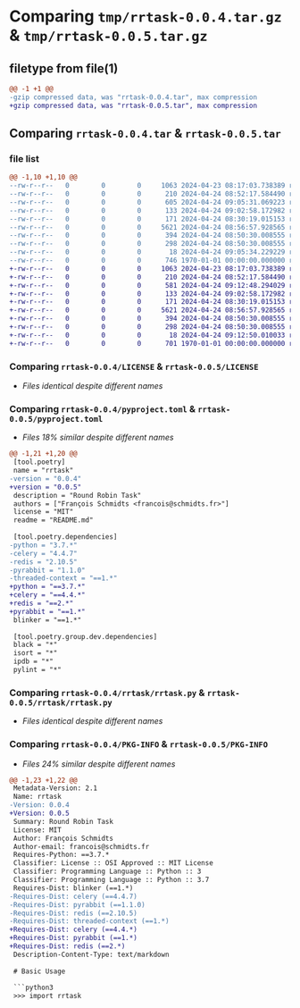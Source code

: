 # Comparing `tmp/rrtask-0.0.4.tar.gz` & `tmp/rrtask-0.0.5.tar.gz`

## filetype from file(1)

```diff
@@ -1 +1 @@
-gzip compressed data, was "rrtask-0.0.4.tar", max compression
+gzip compressed data, was "rrtask-0.0.5.tar", max compression
```

## Comparing `rrtask-0.0.4.tar` & `rrtask-0.0.5.tar`

### file list

```diff
@@ -1,10 +1,10 @@
--rw-r--r--   0        0        0     1063 2024-04-23 08:17:03.738389 rrtask-0.0.4/LICENSE
--rw-r--r--   0        0        0      210 2024-04-24 08:52:17.584490 rrtask-0.0.4/README.md
--rw-r--r--   0        0        0      605 2024-04-24 09:05:31.069223 rrtask-0.0.4/pyproject.toml
--rw-r--r--   0        0        0      133 2024-04-24 09:02:58.172982 rrtask-0.0.4/rrtask/__init__.py
--rw-r--r--   0        0        0      171 2024-04-24 08:30:19.015153 rrtask-0.0.4/rrtask/enums.py
--rw-r--r--   0        0        0     5621 2024-04-24 08:56:57.928565 rrtask-0.0.4/rrtask/rrtask.py
--rw-r--r--   0        0        0      394 2024-04-24 08:50:30.008555 rrtask-0.0.4/rrtask/signals.py
--rw-r--r--   0        0        0      298 2024-04-24 08:50:30.008555 rrtask-0.0.4/rrtask/utils.py
--rw-r--r--   0        0        0       18 2024-04-24 09:05:34.229229 rrtask-0.0.4/rrtask/version.py
--rw-r--r--   0        0        0      746 1970-01-01 00:00:00.000000 rrtask-0.0.4/PKG-INFO
+-rw-r--r--   0        0        0     1063 2024-04-23 08:17:03.738389 rrtask-0.0.5/LICENSE
+-rw-r--r--   0        0        0      210 2024-04-24 08:52:17.584490 rrtask-0.0.5/README.md
+-rw-r--r--   0        0        0      581 2024-04-24 09:12:48.294029 rrtask-0.0.5/pyproject.toml
+-rw-r--r--   0        0        0      133 2024-04-24 09:02:58.172982 rrtask-0.0.5/rrtask/__init__.py
+-rw-r--r--   0        0        0      171 2024-04-24 08:30:19.015153 rrtask-0.0.5/rrtask/enums.py
+-rw-r--r--   0        0        0     5621 2024-04-24 08:56:57.928565 rrtask-0.0.5/rrtask/rrtask.py
+-rw-r--r--   0        0        0      394 2024-04-24 08:50:30.008555 rrtask-0.0.5/rrtask/signals.py
+-rw-r--r--   0        0        0      298 2024-04-24 08:50:30.008555 rrtask-0.0.5/rrtask/utils.py
+-rw-r--r--   0        0        0       18 2024-04-24 09:12:50.010033 rrtask-0.0.5/rrtask/version.py
+-rw-r--r--   0        0        0      701 1970-01-01 00:00:00.000000 rrtask-0.0.5/PKG-INFO
```

### Comparing `rrtask-0.0.4/LICENSE` & `rrtask-0.0.5/LICENSE`

 * *Files identical despite different names*

### Comparing `rrtask-0.0.4/pyproject.toml` & `rrtask-0.0.5/pyproject.toml`

 * *Files 18% similar despite different names*

```diff
@@ -1,21 +1,20 @@
 [tool.poetry]
 name = "rrtask"
-version = "0.0.4"
+version = "0.0.5"
 description = "Round Robin Task"
 authors = ["François Schmidts <francois@schmidts.fr>"]
 license = "MIT"
 readme = "README.md"
 
 [tool.poetry.dependencies]
-python = "3.7.*"
-celery = "4.4.7"
-redis = "2.10.5"
-pyrabbit = "1.1.0"
-threaded-context = "==1.*"
+python = "==3.7.*"
+celery = "==4.4.*"
+redis = "==2.*"
+pyrabbit = "==1.*"
 blinker = "==1.*"
 
 [tool.poetry.group.dev.dependencies]
 black = "*"
 isort = "*"
 ipdb = "*"
 pylint = "*"
```

### Comparing `rrtask-0.0.4/rrtask/rrtask.py` & `rrtask-0.0.5/rrtask/rrtask.py`

 * *Files identical despite different names*

### Comparing `rrtask-0.0.4/PKG-INFO` & `rrtask-0.0.5/PKG-INFO`

 * *Files 24% similar despite different names*

```diff
@@ -1,23 +1,22 @@
 Metadata-Version: 2.1
 Name: rrtask
-Version: 0.0.4
+Version: 0.0.5
 Summary: Round Robin Task
 License: MIT
 Author: François Schmidts
 Author-email: francois@schmidts.fr
 Requires-Python: ==3.7.*
 Classifier: License :: OSI Approved :: MIT License
 Classifier: Programming Language :: Python :: 3
 Classifier: Programming Language :: Python :: 3.7
 Requires-Dist: blinker (==1.*)
-Requires-Dist: celery (==4.4.7)
-Requires-Dist: pyrabbit (==1.1.0)
-Requires-Dist: redis (==2.10.5)
-Requires-Dist: threaded-context (==1.*)
+Requires-Dist: celery (==4.4.*)
+Requires-Dist: pyrabbit (==1.*)
+Requires-Dist: redis (==2.*)
 Description-Content-Type: text/markdown
 
 # Basic Usage
 
 ```python3
 >>> import rrtask
 ```
```


